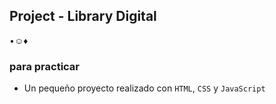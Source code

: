 ## Project - Library Digital
•☺♦
### para practicar
- Un pequeño proyecto realizado con ```HTML```, ```CSS``` y ```JavaScript``` 